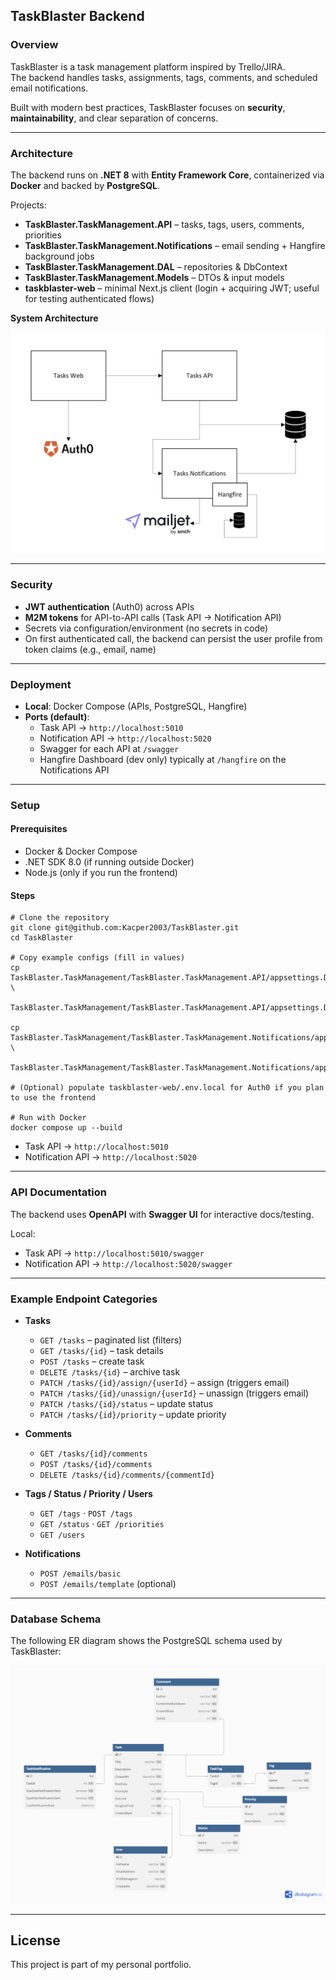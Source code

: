 ## TaskBlaster Backend

### Overview
TaskBlaster is a task management platform inspired by Trello/JIRA.  
The backend handles tasks, assignments, tags, comments, and scheduled email notifications.

Built with modern best practices, TaskBlaster focuses on **security**, **maintainability**, and clear separation of concerns.

---

### Architecture
The backend runs on **.NET 8** with **Entity Framework Core**, containerized via **Docker** and backed by **PostgreSQL**.

Projects:
- **TaskBlaster.TaskManagement.API** – tasks, tags, users, comments, priorities
- **TaskBlaster.TaskManagement.Notifications** – email sending + Hangfire background jobs
- **TaskBlaster.TaskManagement.DAL** – repositories & DbContext
- **TaskBlaster.TaskManagement.Models** – DTOs & input models
- **taskblaster-web** – minimal Next.js client (login + acquiring JWT; useful for testing authenticated flows)

**System Architecture**

![Architecture diagram](docs/flow_diagram.png)

---

### Security
- **JWT authentication** (Auth0) across APIs  
- **M2M tokens** for API-to-API calls (Task API → Notification API)  
- Secrets via configuration/environment (no secrets in code)  
- On first authenticated call, the backend can persist the user profile from token claims (e.g., email, name)

---

### Deployment
- **Local**: Docker Compose (APIs, PostgreSQL, Hangfire)  
- **Ports (default)**:
  - Task API → `http://localhost:5010`
  - Notification API → `http://localhost:5020`
  - Swagger for each API at `/swagger`
  - Hangfire Dashboard (dev only) typically at `/hangfire` on the Notifications API

---

### Setup

#### Prerequisites
- Docker & Docker Compose  
- .NET SDK 8.0 (if running outside Docker)  
- Node.js (only if you run the frontend)

#### Steps
```
# Clone the repository
git clone git@github.com:Kacper2003/TaskBlaster.git
cd TaskBlaster

# Copy example configs (fill in values)
cp TaskBlaster.TaskManagement/TaskBlaster.TaskManagement.API/appsettings.Development.json.example \
   TaskBlaster.TaskManagement/TaskBlaster.TaskManagement.API/appsettings.Development.json

cp TaskBlaster.TaskManagement/TaskBlaster.TaskManagement.Notifications/appsettings.Development.json.example \
   TaskBlaster.TaskManagement/TaskBlaster.TaskManagement.Notifications/appsettings.Development.json

# (Optional) populate taskblaster-web/.env.local for Auth0 if you plan to use the frontend

# Run with Docker
docker compose up --build
```

- Task API → `http://localhost:5010`  
- Notification API → `http://localhost:5020`

---

### API Documentation
The backend uses **OpenAPI** with **Swagger UI** for interactive docs/testing.

Local:
- Task API → `http://localhost:5010/swagger`  
- Notification API → `http://localhost:5020/swagger`

---

### Example Endpoint Categories

- **Tasks**  
  - `GET /tasks` – paginated list (filters)  
  - `GET /tasks/{id}` – task details  
  - `POST /tasks` – create task  
  - `DELETE /tasks/{id}` – archive task  
  - `PATCH /tasks/{id}/assign/{userId}` – assign (triggers email)  
  - `PATCH /tasks/{id}/unassign/{userId}` – unassign (triggers email)  
  - `PATCH /tasks/{id}/status` – update status  
  - `PATCH /tasks/{id}/priority` – update priority

- **Comments**  
  - `GET /tasks/{id}/comments`  
  - `POST /tasks/{id}/comments`  
  - `DELETE /tasks/{id}/comments/{commentId}`

- **Tags / Status / Priority / Users**  
  - `GET /tags` · `POST /tags`  
  - `GET /status` · `GET /priorities`  
  - `GET /users`

- **Notifications**  
  - `POST /emails/basic`  
  - `POST /emails/template` (optional)

---

### Database Schema

The following ER diagram shows the PostgreSQL schema used by TaskBlaster:

![Database schema](docs/db_schema.png)

---

## License
This project is part of my personal portfolio.
